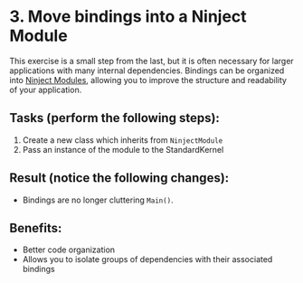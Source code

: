 # 3. Move bindings into a Ninject Module 
This exercise is a small step from the last, but it is often necessary for larger applications with many internal dependencies. Bindings can be organized into [Ninject Modules](https://github.com/ninject/Ninject/wiki/Modules-and-the-Kernel), allowing you to improve the structure and readability of your application.

## Tasks (perform the following steps):
1. Create a new class which inherits from `NinjectModule`
1. Pass an instance of the module to the StandardKernel

## Result (notice the following changes):
* Bindings are no longer cluttering `Main()`.

## Benefits:
* Better code organization
* Allows you to isolate groups of dependencies with their associated bindings
